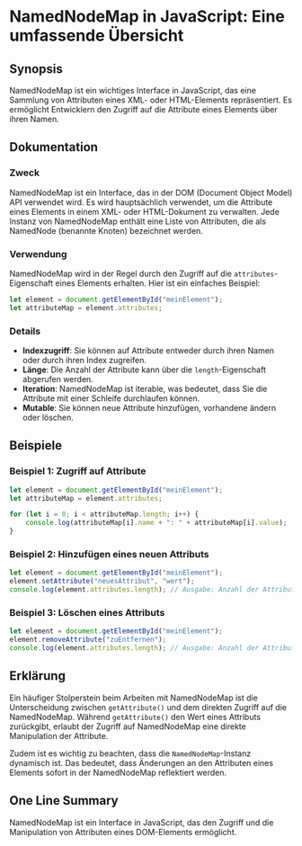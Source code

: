 <!--
Meta Description: # NamedNodeMap in JavaScript: Eine umfassende Übersicht ## Synopsis NamedNodeMap ist ein wichtiges Interface in JavaScript, das eine Sammlung von Attr...
Meta Keywords: namednodemap, die, attribute, element, eines
-->

# NamedNodeMap in JavaScript: Eine umfassende Übersicht

## Synopsis
NamedNodeMap ist ein wichtiges Interface in JavaScript, das eine Sammlung von Attributen eines XML- oder HTML-Elements repräsentiert. Es ermöglicht Entwicklern den Zugriff auf die Attribute eines Elements über ihren Namen.

## Dokumentation
### Zweck
NamedNodeMap ist ein Interface, das in der DOM (Document Object Model) API verwendet wird. Es wird hauptsächlich verwendet, um die Attribute eines Elements in einem XML- oder HTML-Dokument zu verwalten. Jede Instanz von NamedNodeMap enthält eine Liste von Attributen, die als NamedNode (benannte Knoten) bezeichnet werden.

### Verwendung
NamedNodeMap wird in der Regel durch den Zugriff auf die `attributes`-Eigenschaft eines Elements erhalten. Hier ist ein einfaches Beispiel:

```javascript
let element = document.getElementById("meinElement");
let attributeMap = element.attributes;
```

### Details
- **Indexzugriff**: Sie können auf Attribute entweder durch ihren Namen oder durch ihren Index zugreifen.
- **Länge**: Die Anzahl der Attribute kann über die `length`-Eigenschaft abgerufen werden.
- **Iteration**: NamedNodeMap ist iterable, was bedeutet, dass Sie die Attribute mit einer Schleife durchlaufen können.
- **Mutable**: Sie können neue Attribute hinzufügen, vorhandene ändern oder löschen.

## Beispiele
### Beispiel 1: Zugriff auf Attribute
```javascript
let element = document.getElementById("meinElement");
let attributeMap = element.attributes;

for (let i = 0; i < attributeMap.length; i++) {
    console.log(attributeMap[i].name + ": " + attributeMap[i].value);
}
```

### Beispiel 2: Hinzufügen eines neuen Attributs
```javascript
let element = document.getElementById("meinElement");
element.setAttribute("neuesAttribut", "wert");
console.log(element.attributes.length); // Ausgabe: Anzahl der Attribute + 1
```

### Beispiel 3: Löschen eines Attributs
```javascript
let element = document.getElementById("meinElement");
element.removeAttribute("zuEntfernen");
console.log(element.attributes.length); // Ausgabe: Anzahl der Attribute - 1
```

## Erklärung
Ein häufiger Stolperstein beim Arbeiten mit NamedNodeMap ist die Unterscheidung zwischen `getAttribute()` und dem direkten Zugriff auf die NamedNodeMap. Während `getAttribute()` den Wert eines Attributs zurückgibt, erlaubt der Zugriff auf NamedNodeMap eine direkte Manipulation der Attribute. 

Zudem ist es wichtig zu beachten, dass die `NamedNodeMap`-Instanz dynamisch ist. Das bedeutet, dass Änderungen an den Attributen eines Elements sofort in der NamedNodeMap reflektiert werden.

## One Line Summary
NamedNodeMap ist ein Interface in JavaScript, das den Zugriff und die Manipulation von Attributen eines DOM-Elements ermöglicht.